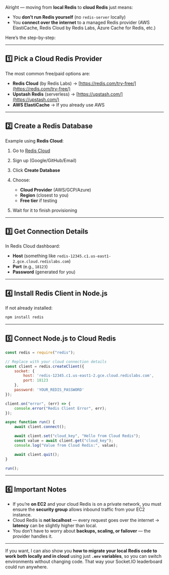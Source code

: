 Alright — moving from **local Redis** to **cloud Redis** just means:

* You **don’t run Redis yourself** (no `redis-server` locally)
* You **connect over the internet** to a managed Redis provider (AWS ElastiCache, Redis Cloud by Redis Labs, Azure Cache for Redis, etc.)

Here’s the step-by-step:

---

## **1️⃣ Pick a Cloud Redis Provider**

The most common free/paid options are:

* **Redis Cloud** (by Redis Labs) → [https://redis.com/try-free/](https://redis.com/try-free/)
* **Upstash Redis** (serverless) → [https://upstash.com/](https://upstash.com/)
* **AWS ElastiCache** → If you already use AWS

---

## **2️⃣ Create a Redis Database**

Example using **Redis Cloud**:

1. Go to [Redis Cloud](https://redis.com/try-free/)
2. Sign up (Google/GitHub/Email)
3. Click **Create Database**
4. Choose:

   * **Cloud Provider** (AWS/GCP/Azure)
   * **Region** (closest to you)
   * **Free tier** if testing
5. Wait for it to finish provisioning

---

## **3️⃣ Get Connection Details**

In Redis Cloud dashboard:

* **Host** (something like `redis-12345.c1.us-east1-2.gce.cloud.redislabs.com`)
* **Port** (e.g., `18123`)
* **Password** (generated for you)

---

## **4️⃣ Install Redis Client in Node.js**

If not already installed:

```bash
npm install redis
```

---

## **5️⃣ Connect Node.js to Cloud Redis**

```js
const redis = require("redis");

// Replace with your cloud connection details
const client = redis.createClient({
    socket: {
        host: 'redis-12345.c1.us-east1-2.gce.cloud.redislabs.com',
        port: 18123
    },
    password: 'YOUR_REDIS_PASSWORD'
});

client.on("error", (err) => {
    console.error("Redis Client Error", err);
});

async function run() {
    await client.connect();

    await client.set("cloud_key", "Hello from Cloud Redis");
    const value = await client.get("cloud_key");
    console.log("Value from Cloud Redis:", value);

    await client.quit();
}

run();
```

---

## **6️⃣ Important Notes**

* If you’re **on EC2** and your cloud Redis is on a private network, you must ensure the **security group** allows inbound traffic from your EC2 instance.
* Cloud Redis is **not localhost** — every request goes over the internet → **latency** can be slightly higher than local.
* You don’t have to worry about **backups, scaling, or failover** — the provider handles it.

---

If you want, I can also show you **how to migrate your local Redis code to work both locally and in cloud** using just **`.env` variables**, so you can switch environments without changing code. That way your Socket.IO leaderboard could run anywhere.
